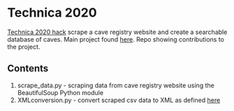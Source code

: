 # Technica 2020

[Technica 2020 hack](https://devpost.com/software/cavexml-search) scrape a cave registry website and create a searchable database of caves. Main project found [here](https://github.com/soniawmeyer/cavexmlsearch). Repo showing contributions to the project.  

## Contents 
1. scrape_data.py - scraping data from cave registry website using the BeautifulSoup Python module
2. XMLconversion.py - convert scraped csv data to XML as defined [here](https://github.com/nschorgh/CaveXML/blob/master/cavexml.md) 


